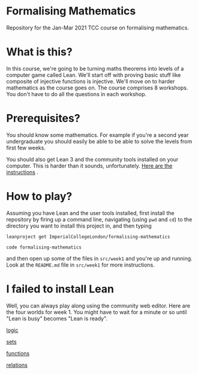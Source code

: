 # Formalising Mathematics

Repository for the Jan-Mar 2021 TCC course on formalising mathematics.

# What is this?

In this course, we're going to be turning maths theorems into levels of a computer game called Lean. We'll start off with proving basic stuff like composite of injective functions is injective. We'll move on to harder mathematics as the course goes on. The course comprises 8 workshops. You don't have to do all the questions in each workshop.

# Prerequisites?

You should know some mathematics. For example if you're a second year undergraduate you should easily be able to be able to solve the levels from first few weeks.

You should also get Lean 3 and the community tools installed on your computer. This is harder than it sounds, unfortunately. [Here are the instructions](https://leanprover-community.github.io/get_started.html) .

# How to play?

Assuming you have Lean and the user tools installed, first install the repository by firing up a command line, navigating (using `pwd` and `cd`) to the directory you want to install this project in, and then typing

```
leanproject get ImperialCollegeLondon/formalising-mathematics

code formalising-mathematics
```

and then open up some of the files in `src/week1` and you're up and running. Look at the `README.md` file in `src/week1` for more instructions.

# I failed to install Lean

Well, you can always play along using the community web editor. Here are the four worlds for week 1. You might have to wait for a minute or so until "Lean is busy" becomes "Lean is ready".

[logic](https://leanprover-community.github.io/lean-web-editor/#url=https%3A%2F%2Fraw.githubusercontent.com%2FImperialCollegeLondon%2Fformalising-mathematics%2Fmaster%2Fsrc%2Fweek_1%2FPart_A_logic.lean)

[sets](https://leanprover-community.github.io/lean-web-editor/#url=https%3A%2F%2Fraw.githubusercontent.com%2FImperialCollegeLondon%2Fformalising-mathematics%2Fmaster%2Fsrc%2Fweek_1%2FPart_B_sets.lean)

[functions](https://leanprover-community.github.io/lean-web-editor/#url=https%3A%2F%2Fraw.githubusercontent.com%2FImperialCollegeLondon%2Fformalising-mathematics%2Fmaster%2Fsrc%2Fweek_1%2FPart_C_functions.lean)

[relations](https://leanprover-community.github.io/lean-web-editor/#url=https%3A%2F%2Fraw.githubusercontent.com%2FImperialCollegeLondon%2Fformalising-mathematics%2Fmaster%2Fsrc%2Fweek_1%2FPart_D_relations.lean)